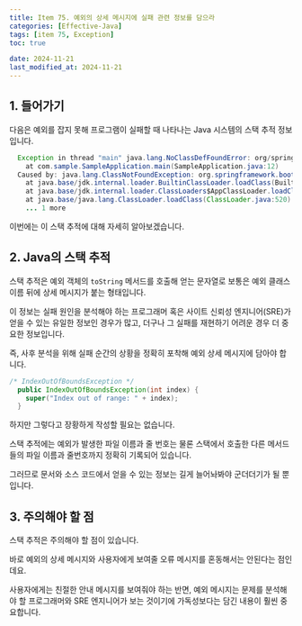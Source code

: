 ```yaml
---
title: Item 75. 예외의 상세 메시지에 실패 관련 정보를 담으라
categories: [Effective-Java]
tags: [item 75, Exception]
toc: true

date: 2024-11-21
last_modified_at: 2024-11-21
---
```


## 1. 들어가기

다음은 예외를 잡지 못해 프로그램이 실패할 때 나타나는 Java 시스템의 스택 추적 정보입니다.

```java
  Exception in thread "main" java.lang.NoClassDefFoundError: org/springframework/boot/SpringApplication
    at com.sample.SampleApplication.main(SampleApplication.java:12)
  Caused by: java.lang.ClassNotFoundException: org.springframework.boot.SpringApplication
    at java.base/jdk.internal.loader.BuiltinClassLoader.loadClass(BuiltinClassLoader.java:641)
    at java.base/jdk.internal.loader.ClassLoaders$AppClassLoader.loadClass(ClassLoaders.java:188)
    at java.base/java.lang.ClassLoader.loadClass(ClassLoader.java:520)
    ... 1 more
```

이번에는 이 스택 추적에 대해 자세히 알아보겠습니다.

## 2. Java의 스택 추적

스택 추적은 예외 객체의 `toString` 메서드를 호출해 얻는 문자열로 보통은 예외 클래스 이름 뒤에 상세 메시지가 붙는 형태입니다.

이 정보는 실패 원인을 분석해야 하는 프로그래머 혹은 사이트 신뢰성 엔지니어(SRE)가 얻을 수 있는 유일한 정보인 경우가 많고, 더구나 그 실패를 재현하기 어려운 경우
더 중요한 정보입니다.

즉, 사후 분석을 위해 실패 순간의 상황을 정확히 포착해 예외 상세 메시지에 담아야 합니다.

```java
/* IndexOutOfBoundsException */
  public IndexOutOfBoundsException(int index) {
    super("Index out of range: " + index);
  }
```

하지만 그렇다고 장황하게 작성할 필요는 없습니다.

스택 추적에는 예외가 발생한 파일 이름과 줄 번호는 물론 스택에서 호출한 다른 메서드들의 파일 이름과 줄번호까지 정확히 기록되어 있습니다.

그러므로 문서와 소스 코드에서 얻을 수 있는 정보는 길게 늘어놔봐야 군더더기가 될 뿐입니다.

## 3. 주의해야 할 점

스택 추적은 주의해야 할 점이 있습니다.

바로 예외의 상세 메시지와 사용자에게 보여줄 오류 메시지를 혼동해서는 안된다는 점인데요.

사용자에게는 친절한 안내 메시지를 보여줘야 하는 반면, 예외 메시지는 문제를 분석해야 할 프로그래머와 SRE 엔지니어가 보는 것이기에 가독성보다는 담긴 내용이 훨씬 중요합니다.